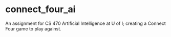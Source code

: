 # connect_four_ai
An assignment for CS 470 Artificial Intelligence at U of I; creating a Connect Four game to play against.
